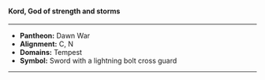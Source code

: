 #### Kord, God of strength and storms
___

- **Pantheon:** Dawn War
- **Alignment:** C, N
- **Domains:** Tempest
- **Symbol:** Sword with a lightning bolt cross guard
___
